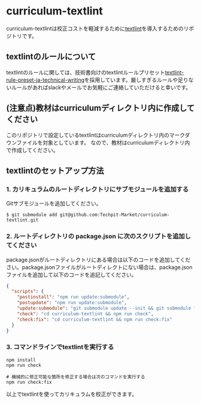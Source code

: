 # curriculum-textlint
curriculum-textlintは校正コストを軽減するために[textlint](https://github.com/textlint/textlint)を導入するためのリポジトリです。


## textlintのルールについて
textlintのルールに関しては、技術書向けのtextlintルールプリセット[textlint-rule-preset-ja-technical-writing](https://github.com/textlint-ja/textlint-rule-preset-ja-technical-writing)を採用しています。厳しすぎるルールや足りないルールがあればslackやメールでお気軽にご連絡していただけると幸いです。


## (注意点)教材はcurriculumディレクトリ内に作成してください
このリポジトリで設定しているtextlintはcurriculumディレクトリ内のマークダウンファイルを対象としています。
なので、教材はcurriculumディレクトリ内で作成してください。


## textlintのセットアップ方法

### 1. カリキュラムのルートディレクトリにサブモジュールを追加する
Gitサブモジュールを追加してください。

```
$ git submodule add git@github.com:Techpit-Market/curriculum-textlint.git
```

### 2. ルートディレクトリの package.json に次のスクリプトを追加してください

package.jsonがルートディレクトリにある場合は以下のコードを追加してください。package.jsonファイルがルートディレクトにない場合は、package.jsonファイルを追加して以下のコードを追記してください。

```json
{
  "scripts": {
    "postinstall": "npm run update:submodule",
    "postupdate": "npm run update:submodule",
    "update:submodule": "git submodule update --init && git submodule foreach git pull origin master && cd curriculum-textlint && npm install",
    "check": "cd curriculum-textlint && npm run check",
    "check:fix": "cd curriculum-textlint && npm run check:fix"
  }
}
```

### 3. コマンドラインでtextlintを実行する

```
npm install
npm run check

# 機械的に修正可能な箇所を修正する場合は次のコマンドを実行する
npm run check:fix
```

以上でtextlintを使ってカリキュラムを校正ができます。
